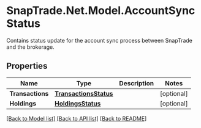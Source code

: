 # SnapTrade.Net.Model.AccountSyncStatus
Contains status update for the account sync process between SnapTrade and the brokerage.

## Properties

Name | Type | Description | Notes
------------ | ------------- | ------------- | -------------
**Transactions** | [**TransactionsStatus**](TransactionsStatus.md) |  | [optional] 
**Holdings** | [**HoldingsStatus**](HoldingsStatus.md) |  | [optional] 

[[Back to Model list]](../README.md#documentation-for-models) [[Back to API list]](../README.md#documentation-for-api-endpoints) [[Back to README]](../README.md)

